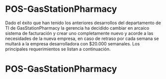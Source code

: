 # POS-GasStationPharmacy
Dado el éxito que han tenido los anteriores desarrollos del departamento de TI de GasStationPharmacy la gerencia ha decidido cambiar en arcaico sistema de facturación y crear uno completamente nuevo y acorde a las necesidades de la nueva empresa, en caso de retraso por cada semana se multará a la empresa desarrolladora con $20.000 semanales. Los principales requerimientos se listan a continuación.
# POS-GasStationPharmacy
